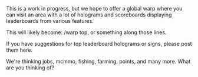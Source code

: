 This is a work in progress, but we hope to offer a global warp where you can visit an area with a lot of holograms and scoreboards displaying leaderboards from various features.

This will likely become: /warp top, or something along those lines. 

If you have suggestions for top leaderboard holograms or signs, please post them here. 

We're thinking jobs, mcmmo, fishing, farming, points, and many more. What are you thinking of?